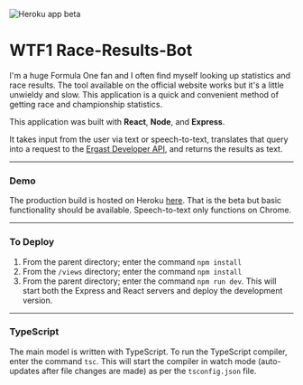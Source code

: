 ![Heroku app beta](https://imgur.com/uXkx1BM.gif)

# WTF1 Race-Results-Bot

I'm a huge Formula One fan and I often find myself looking up statistics and race results. The tool available on the official website works but it's a little unwieldy and slow. This application is a quick and convenient method of getting race and championship statistics.

This application was built with **React**, **Node**, and **Express**.

It takes input from the user via text or speech-to-text, translates that query into a request to the [Ergast Developer API](https://ergast.com/mrd/), and returns the results as text.

---

### Demo

The production build is hosted on Heroku [here](https://wtf1raceresults.herokuapp.com/). That is the beta but basic functionality should be available. Speech-to-text only functions on Chrome.

---

### To Deploy

1. From the parent directory; enter the command `npm install`
2. From the `/views` directory; enter the command `npm install`
3. From the parent directory; enter the command `npm run dev`. This will start both the Express and React servers and deploy the development version.

---

### TypeScript

The main model is written with TypeScript. To run the TypeScript compiler, enter the command `tsc`. This will start the compiler in watch mode (auto-updates after file changes are made) as per the `tsconfig.json` file.
